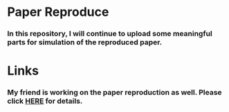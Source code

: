 # Paper Reproduce
### In this repository, I will continue to upload some meaningful parts for simulation of the reproduced paper.

# Links
### My friend is working on the paper reproduction as well. Please click [HERE](https://github.com/sangminkim15/reproduced-papers) for details.
